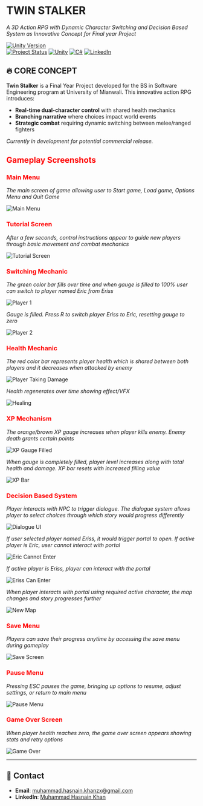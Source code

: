 # TWIN STALKER  
*A 3D Action RPG with Dynamic Character Switching and Decision Based System as Innovative Concept for Final year Project*  

[![Unity Version](https://img.shields.io/badge/Unity-g6000.0.45f+-black.svg?logo=unity)](https://unity.com)  
[![Project Status](https://img.shields.io/badge/Status-In%20Development-blue.svg)]()
[![Unity](https://img.shields.io/badge/Unity-100000?logo=unity&logoColor=white)](https://unity.com)
[![C#](https://img.shields.io/badge/C%23-239120?logo=c-sharp&logoColor=white)](https://docs.microsoft.com/en-us/dotnet/csharp/)
[![LinkedIn](https://img.shields.io/badge/LinkedIn-0077B5?logo=linkedin)](https://www.linkedin.com/in/muhammad-hasnain-khan-b91aab370)

## 🔥 CORE CONCEPT  
**Twin Stalker** is a Final Year Project developed for the BS in Software Engineering program at University of Mianwali. This innovative action RPG introduces:  

- **Real-time dual-character control** with shared health mechanics  
- **Branching narrative** where choices impact world events  
- **Strategic combat** requiring dynamic switching between melee/ranged fighters  

*Currently in development for potential commercial release.*  

## <span style="color:red">Gameplay Screenshots</span>
### <span style="color:red">Main Menu</span>
*The main screen of game allowing user to Start game, Load game, Options Menu and Quit Game*

![Main Menu](GamePlay/MainMenu.png)  

### <span style="color:red">Tutorial Screen</span>
*After a few seconds, control instructions appear to guide new players through basic movement and combat mechanics*

![Tutorial Screen](GamePlay/TutorialScreen.png)  

### <span style="color:red">Switching Mechanic</span>
*The green color bar fills over time and when gauge is filled to 100% user can switch to player named Eric from Eriss*

![Player 1](GamePlay/Player1Screen.png)

*Gauge is filled. Press R to switch player Eriss to Eric, resetting gauge to zero*

![Player 2](GamePlay/Player2Screen.png)

### <span style="color:red">Health Mechanic</span>
*The red color bar represents player health which is shared between both players and it decreases when attacked by enemy*

![Player Taking Damage](GamePlay/PlayerTakingDamage.png)

*Health regenerates over time showing effect/VFX*

![Healing](GamePlay/Healing.png)

### <span style="color:red">XP Mechanism</span>
*The orange/brown XP gauge increases when player kills enemy. Enemy death grants certain points*

![XP Gauge Filled](GamePlay/XpGuageFilled.png)

*When gauge is completely filled, player level increases along with total health and damage. XP bar resets with increased filling value*

![XP Bar](GamePlay/XPbarIncreased.png)

### <span style="color:red">Decision Based System</span>
*Player interacts with NPC to trigger dialogue. The dialogue system allows player to select choices through which story would progress differently*

![Dialogue UI](GamePlay/DialogueUIInteraction.png)

*If user selected player named Eriss, it would trigger portal to open. If active player is Eric, user cannot interact with portal*

![Eric Cannot Enter](GamePlay/Ericcnt.png)

*If active player is Eriss, player can interact with the portal*

![Eriss Can Enter](GamePlay/ErissCanEnter.png)

*When player interacts with portal using required active character, the map changes and story progresses further*

![New Map](GamePlay/Map2.png)

### <span style="color:red">Save Menu</span>
*Players can save their progress anytime by accessing the save menu during gameplay*

![Save Screen](GamePlay/SaveScreen.png)

### <span style="color:red">Pause Menu</span>
*Pressing ESC pauses the game, bringing up options to resume, adjust settings, or return to main menu*

![Pause Menu](GamePlay/PauseMenu.png)

### <span style="color:red">Game Over Screen</span>
*When player health reaches zero, the game over screen appears showing stats and retry options*

![Game Over](GamePlay/GameOver.png)

---

## 📧 Contact  
- **Email**: muhammad.hasnain.khanzx@gmail.com  
- **LinkedIn**: [Muhammad Hasnain Khan](https://www.linkedin.com/in/muhammad-hasnain-khan-b91aab370)

